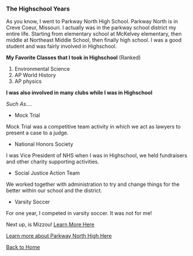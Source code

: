 ### The Highschool Years

As you know, I went to Parkway North High School. Parkway North is in Creve Coeur, Missouri. I actually was in the parkway school district my entire life. Starting from elementary school at McKelvey elementary, then middle at Northeast Middle School, then finally high school. I was a good student and was fairly involved in Highschool.

**My Favorite Classes that I took in Highschool** (Ranked)

1. Environmental Science 
2. AP World History 
3. AP physics 

**I was also involved in many clubs while I was in Highschool** 

_Such As_....

* Mock Trial

Mock Trial was a competitive team activity in which we act as lawyers to present a case to a judge.

* National Honors Society

I was Vice President of NHS when I was in Highschool, we held fundraisers and other charity supporting activities. 

* Social Justice Action Team 

We worked together with administration to try and change things for the better within our school and the district. 

* Varsity Soccer 

For one year, I competed in varsity soccer. It was not for me! 

Next up, is Mizzou! [Learn More Here](https://github.com/kgldd4/Midterm/blob/7f3989b8feb4ff6053812df7123fcebbe7f68aed/Life%20at%20Mizzou.md)

[Learn more about Parkway North High Here](https://www.parkwayschools.net/Domain/33)

[Back to Home](https://github.com/kgldd4/Midterm/blob/952eb0ab104dbc8c9ea2a1526d9baf28fae8aebd/README.md)

